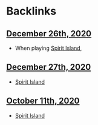 
# Backlinks
## [December 26th, 2020](<December 26th, 2020.md>)
- When playing [Spirit Island](<Spirit Island.md>),

## [December 27th, 2020](<December 27th, 2020.md>)
- [Spirit Island](<Spirit Island.md>)

## [October 11th, 2020](<October 11th, 2020.md>)
- [Spirit Island](<Spirit Island.md>)

